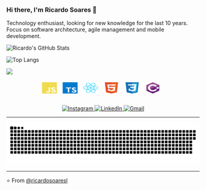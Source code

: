 ### Hi there, I'm Ricardo Soares 👋

Technology enthusiast, looking for new knowledge for the last 10 years. Focus on software architecture, agile management and mobile development.

![Ricardo's GitHub Stats](https://github-readme-stats.vercel.app/api?username=ricardosoaresl&show_icons=true&theme=dark&include_all_commits=true&count_private=true)

![Top Langs](https://github-readme-stats.vercel.app/api/top-langs/?username=ricardosoaresl&layout=compact&langs_count=7&theme=dark)

<img src="https://github-readme-stats.vercel.app/api?username=ricardosoaresl&show_icons=true" />



<div align="center" style="display: inline_block"><br>
  <img align="center" alt="Javascript" height="30" width="40" style="margin-right: 10px;" src="https://raw.githubusercontent.com/devicons/devicon/master/icons/javascript/javascript-plain.svg">
  <img align="center" alt="Typescript" height="30" width="40" style="margin-right: 10px;" src="https://raw.githubusercontent.com/devicons/devicon/master/icons/typescript/typescript-plain.svg">
  <img align="center" alt="React" height="30" width="40" style="margin-right: 10px;" src="https://raw.githubusercontent.com/devicons/devicon/master/icons/react/react-original.svg">
  <img align="center" alt="HTML 5" height="30" width="40" style="margin-right: 10px;" src="https://raw.githubusercontent.com/devicons/devicon/master/icons/html5/html5-original.svg">
  <img align="center" alt="CSS3" height="30" width="40" style="margin-right: 10px;" src="https://raw.githubusercontent.com/devicons/devicon/master/icons/css3/css3-original.svg">
  <img align="center" alt="CSharp" height="30" width="40" style="margin-right: 10px;" src="https://raw.githubusercontent.com/devicons/devicon/master/icons/csharp/csharp-original.svg">
</div>

##

<div align="center"> 
  <a href="https://instagram.com/ricardo.soaresl">
    <img alt="Instagram" src="https://img.shields.io/badge/-Instagram-%23E4405F?style=for-the-badge&logo=instagram&logoColor=white">
  </a>
  <a href="https://www.linkedin.com/in/ricardo-soares-lima/">
    <img alt="LinkedIn" src="https://img.shields.io/badge/-LinkedIn-%230077B5?style=for-the-badge&logo=linkedin&logoColor=white">
  </a> 
  <a href="mailto:ricardo.soaresl@gmail.com">
    <img alt="Gmail" src="https://img.shields.io/badge/-Gmail-%23333?style=for-the-badge&logo=gmail&logoColor=white">
  </a>
</div>

---

![Snake animation](https://github.com/ricardosoaresl/ricardosoaresl/blob/main/dist/github-contribution-grid-snake.svg)

---

⭐️ From [@ricardosoaresl](https://github.com/ricardosoaresl)
